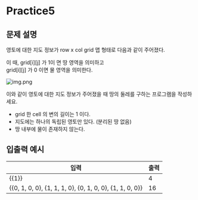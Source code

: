 Practice5
===

문제 설명
---

영토에 대한 지도 정보가 row x col grid 맵 형태로 다음과 같이 주어졌다.

이 때, grid[i][j] 가 1이 면 땅 영역을 의미하고  
grid[i][j] 가 0 이면 물 영역을 의미한다.

![img.png](../../../../../../제로베이스%20강의자료%20모음/Part%202/part-02.-자료구조-알고리즘-마종현-강사님/제로베이스_백엔드%20스쿨-Chapter%2001.%20기초%20수학%20교안-코드-20220502T073614Z-001/제로베이스_백엔드%20스쿨-Chapter%2001.%20기초%20수학%20교안-코드/_기초수학%20code/Solution/Math_09_1/imgs/img1.png)


이와 같이 영토에 대한 지도 정보가 주어졌을 때 땅의 둘레를 구하는 프로그램을 작성하세요.

- grid 한 cell 의 변의 길이는 1 이다.
- 지도에는 하나의 독립된 영토만 있다. (분리된 땅 없음)
- 땅 내부에 물이 존재하지 않는다.


입출력 예시
---

|입력|출력|
|---|---|
|{{1}}|4|
|{{0, 1, 0, 0}, {1, 1, 1, 0}, {0, 1, 0, 0}, {1, 1, 0, 0}}|16|

